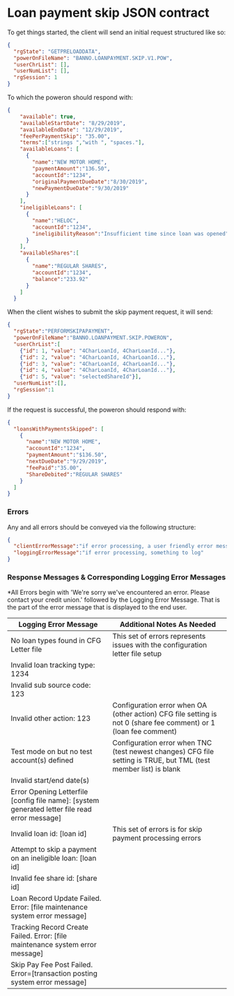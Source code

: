 # Loan payment skip JSON contract
To get things started, the client will send an initial request structured like so:
```json
{
  "rgState": "GETPRELOADDATA",
  "powerOnFileName": "BANNO.LOANPAYMENT.SKIP.V1.POW",
  "userChrList": [],
  "userNumList": [],
  "rgSession": 1
}
```
To which the poweron should respond with:
```json
{
    "available": true,
    "availableStartDate": "8/29/2019",
    "availableEndDate": "12/29/2019",
    "feePerPaymentSkip": "35.00",
    "terms":["strings ","with ", "spaces."],
    "availableLoans": [
      {
        "name":"NEW MOTOR HOME",
        "paymentAmount":"136.50",
        "accountId":"1234",
        "originalPaymentDueDate":"8/30/2019",
        "newPaymentDueDate":"9/30/2019"
      }
    ],
    "ineligibleLoans": [
      {
        "name":"HELOC",
        "accountId":"1234",
        "ineligibilityReason":"Insufficient time since loan was opened"
      }
    ],
    "availableShares":[
      {
        "name":"REGULAR SHARES",
        "accountId":"1234",
        "balance":"233.92"
      }
    ]
  }
```
When the client wishes to submit the skip payment request, it will send:
```json
{
  "rgState":"PERFORMSKIPAPAYMENT",
  "powerOnFileName":"BANNO.LOANPAYMENT.SKIP.POWERON",
  "userChrList":[
    {"id": 1, "value": "4CharLoanId, 4CharLoanId..."},
    {"id": 2, "value": "4CharLoanId, 4CharLoanId..."},
    {"id": 3, "value": "4CharLoanId, 4CharLoanId..."},
    {"id": 4, "value": "4CharLoanId, 4CharLoanId..."},
    {"id": 5, "value": "selectedShareId"}],
  "userNumList":[],
  "rgSession":1
}
```
If the request is successful, the poweron should respond with:
```json
{
  "loansWithPaymentsSkipped": [
    {
      "name":"NEW MOTOR HOME",
      "accountId":"1234",
      "paymentAmount":"$136.50",
      "nextDueDate":"9/29/2019",
      "feePaid":"35.00",
      "ShareDebited":"REGULAR SHARES"
    }
  ]
}
```
### Errors
Any and all errors should be conveyed via the following structure:
```json
{
  "clientErrorMessage":"if error processing, a user friendly error message (unused currently)",
  "loggingErrorMessage":"if error processing, something to log"
}
```
### Response Messages & Corresponding Logging Error Messages

*All Errors begin with 'We're sorry we've encountered an error. Please contact your credit union.' followed by the Logging Error Message.
 That is the part of the error message that is displayed to the end user.

| Logging Error Message                                                                | Additional Notes As Needed |
|------------------------------------------------------------------------------------- |-----------------------------------------------|
| No loan types found in CFG Letter file | This set of errors represents issues with the configuration letter file setup |
| Invalid loan tracking type: 1234 ||
| Invalid sub source code: 123 ||
| Invalid other action: 123 | Configuration error when OA (other action) CFG file setting is not 0 (share fee comment) or 1 (loan fee comment) |
| Test mode on but no test account(s) defined | Configuration error when TNC (test newest changes) CFG file setting is TRUE, but TML (test member list) is blank |
| Invalid start/end date(s) ||
| Error Opening Letterfile [config file name]: [system generated letter file read error message] ||
| Invalid loan id: [loan id] | This set of errors is for skip payment processing errors |
| Attempt to skip a payment on an ineligible loan: [loan id] ||
| Invalid fee share id: [share id] ||
| Loan Record Update Failed. Error: [file maintenance system error message] ||
| Tracking Record Create Failed. Error: [file maintenance system error message] ||
| Skip Pay Fee Post Failed. Error=[transaction posting system error message] ||
